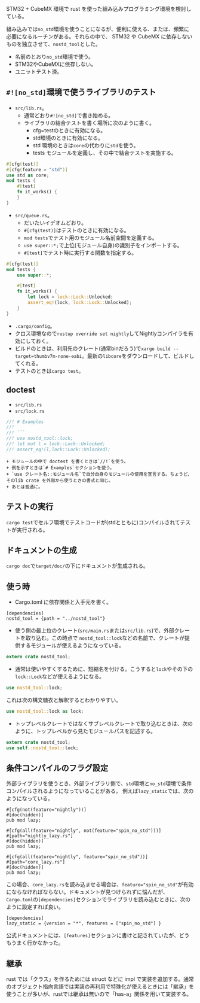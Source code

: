 STM32 + CubeMX 環境で rust を使った組み込みプログラミング環境を検討している。

組み込みでは`no_std`環境を使うことになるが、便利に使える、または、頻繁に必要になるルーチンがある。それらの中で、 STM32 や CubeMX に依存しないものを独立させて、`nostd_tool`とした。

* 名前のとおり`no_std`環境で使う。
* STM32やCubeMXに依存しない。
* ユニットテスト済。

## `#![no_std]`環境で使うライブラリのテスト

* `src/lib.rs`。
    + 通常どおり`#![no_std]`で書き始める。
    + ライブラリの結合テストを書く場所に次のように書く。
        - cfg=testのときに有効になる。
        - std環境のときに有効になる。
        - std 環境のときは`core`の代わりに`std`を使う。
        - tests モジュールを定義し、その中で結合テストを実施する。
```rust 
#[cfg(test)]
#[cfg(feature = "std")]
use std as core;
mod tests {
    #[test]
    fn it_works() {
    }
}
```

* `src/queue.rs`。
    + だいたいイデオムどおり。
    + `#[cfg(test)]`はテストのときに有効になる。
    + `mod tests`でテスト用のモジュール名前空間を定義する。
    + `use super::*;`で上位(モジュール自身)の識別子をインポートする。
    + `#[test]`でテスト時に実行する関数を指定する。
```rust
#[cfg(test)]
mod tests {
    use super::*;

    #[test]
    fn it_works() {
        let lock = lock::Lock::Unlocked;
        assert_eq!(lock, lock::Lock::Unlocked);
    }
}
```

* `.cargo/config`。
* クロス環境なので`rustup override set nightly`してNightlyコンパイラを有効にしておく。
* ビルドのときは、利用先のクレート(通常binだろう)で`xargo build --target=thumbv7m-none-eabi`。最新の`libcore`をダウンロードして、ビルドしてくれる。
* テストのときは`cargo test`。


## doctest

* `src/lib.rs`
* `src/lock.rs`
```rust
//! # Examples
//!
//! ```
//! use nostd_tool::lock;
//! let mut l = lock::Lock::Unlocked;
//! assert_eq!(l,lock::Lock::Unlocked);
```
    + モジュールの中で doctest を書くときは`//!`を使う。
    + 例を示すときは`# Examples`セクションを使う。
    + `use クレート名::モジュール名`で自分自身のモジュールの使用を宣言する。ちょうど、そのlib crate を外部から使うときの書式と同じ。
    + あとは普通に。


## テストの実行

`cargo test`でセルフ環境でテストコードが(stdとともに)コンパイルされてテストが実行される。


## ドキュメントの生成

`cargo doc`で`target/doc/`の下にドキュメントが生成される。

## 使う時

* Cargo.toml に依存関係と入手元を書く。
```
[dependencies]
nostd_tool = {path = "../nostd_tool"}
```
* 使う側の最上位のクレート(`src/main.rs`または`src/lib.rs`)で、外部クレートを取り込む。この時点で `nostd_tool::lock`などの名前で、クレートが提供するモジュールが使えるようになっている。
```rust
extern crate nostd_tool;
```
* 通常は使いやすくするために、短縮名を付ける。こうすると`lock`やその下の`lock::Lock`などが使えるようになる。
```rust
use nostd_tool::lock;
```
これは次の構文糖衣と解釈するとわかりやすい。
```rust
use nostd_tool::lock as lock;
```

* トップレベルクレートではなくサブレベルクレートで取り込むときは、次のように、トップレベルから見たモジュールパスを記述する。
```rust
extern crate nostd_tool;
use self::nostd_tool::lock;
```


## 条件コンパイルのフラグ設定

外部ライブラリを使うとき、外部ライブラリ側で、`std`環境と`no_std`環境で条件コンパイルされるようになっていることがある。
例えば`lazy_static`では、次のようになっている。

```
#[cfg(not(feature="nightly"))]
#[doc(hidden)]
pub mod lazy;

#[cfg(all(feature="nightly", not(feature="spin_no_std")))]
#[path="nightly_lazy.rs"]
#[doc(hidden)]
pub mod lazy;

#[cfg(all(feature="nightly", feature="spin_no_std"))]
#[path="core_lazy.rs"]
#[doc(hidden)]
pub mod lazy;
```

この場合、`core_lazy.rs`を読み込ませる場合は、`feature="spin_no_std"`が有効にならなければならない。ドキュメントが見つけられずに悩んだが、`Cargo.toml`の`[dependencies]`セクションでライブラリを読み込むときに、次のように設定すれば良い。
```
[dependencies]
lazy_static = {version = "*", features = ["spin_no_std"] }
```
公式ドキュメントには、`[features]`セクションに書けと記されていたが、どうもうまく行かなかった。

## 継承

rust では「クラス」を作るためには struct などに impl で実装を追加する。通常のオブジェクト指向言語では実装の再利用で特殊化が使えるときには「継承」を使うことが多いが、rustでは継承は無いので「has-a」関係を用いて実装する。


